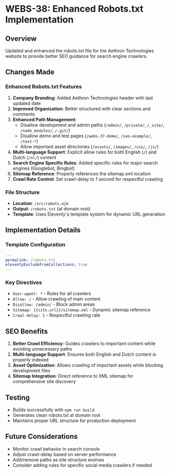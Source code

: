 # WEBS-38: Enhanced Robots.txt Implementation

## Overview
Updated and enhanced the robots.txt file for the Aethron Technologies website to provide better SEO guidance for search engine crawlers.

## Changes Made

### Enhanced Robots.txt Features
1. **Company Branding**: Added Aethron Technologies header with last updated date
2. **Improved Organization**: Better structured with clear sections and comments
3. **Enhanced Path Management**:
   - Disallow development and admin paths (`/admin/`, `/private/`, `/_site/`, `/node_modules/`, `/.git/`)
   - Disallow demo and test pages (`/webs-37-demo/`, `/seo-example/`, `/test-*`)
   - Allow important asset directories (`/assets/`, `/images/`, `/css/`, `/js/`)
4. **Multi-language Support**: Explicit allow rules for both English (`/`) and Dutch (`/nl/`) content
5. **Search Engine Specific Rules**: Added specific rules for major search engines (Googlebot, Bingbot)
6. **Sitemap Reference**: Properly references the sitemap.xml location
7. **Crawl Rate Control**: Set crawl-delay to 1 second for respectful crawling

### File Structure
- **Location**: `/src/robots.njk`
- **Output**: `/robots.txt` (at domain root)
- **Template**: Uses Eleventy's template system for dynamic URL generation

## Implementation Details

### Template Configuration
```yaml
---
permalink: /robots.txt
eleventyExcludeFromCollections: true
---
```

### Key Directives
- `User-agent: *` - Rules for all crawlers
- `Allow: /` - Allow crawling of main content
- `Disallow: /admin/` - Block admin areas
- `Sitemap: {{site.url}}/sitemap.xml` - Dynamic sitemap reference
- `Crawl-delay: 1` - Respectful crawling rate

## SEO Benefits
1. **Better Crawl Efficiency**: Guides crawlers to important content while avoiding unnecessary paths
2. **Multi-language Support**: Ensures both English and Dutch content is properly indexed
3. **Asset Optimization**: Allows crawling of important assets while blocking development files
4. **Sitemap Integration**: Direct reference to XML sitemap for comprehensive site discovery

## Testing
- Builds successfully with `npm run build`
- Generates clean robots.txt at domain root
- Maintains proper URL structure for production deployment

## Future Considerations
- Monitor crawl behavior in search console
- Adjust crawl-delay based on server performance
- Add/remove paths as site structure evolves
- Consider adding rules for specific social media crawlers if needed
